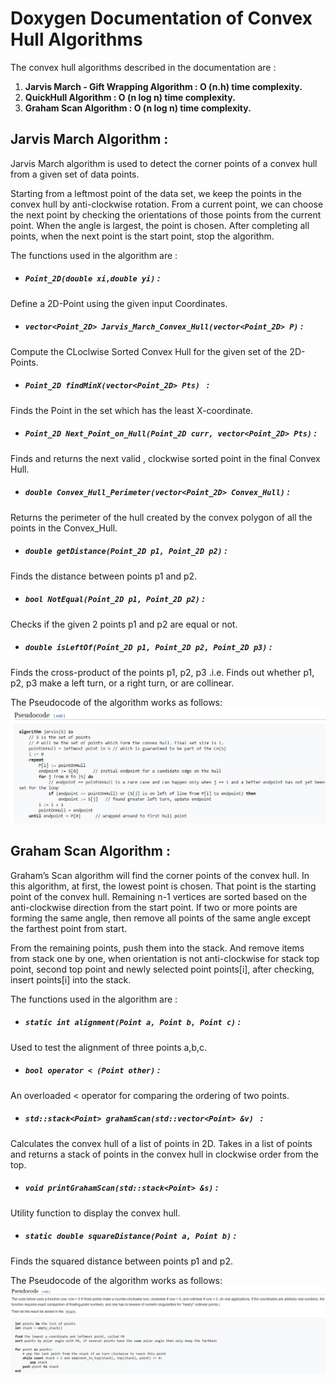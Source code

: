 # Doxygen Documentation of Convex Hull Algorithms

 The convex hull algorithms described in the documentation are :
1. **Jarvis March - Gift Wrapping Algorithm : O (n.h) time complexity.**  
2. **QuickHull Algorithm : O (n log n) time complexity.**  
3. **Graham Scan Algorithm : O (n log n) time complexity.**  
  
  
  ## Jarvis March Algorithm :  
  Jarvis March algorithm is used to detect the corner points of a convex hull from a given set of data points.

Starting from a leftmost point of the data set, we keep the points in the convex hull by anti-clockwise rotation. From a current point, we can choose the next point by checking the orientations of those points from the current point. When the angle is largest, the point is chosen. After completing all points, when the next point is the start point, stop the algorithm.  
  
The functions used in the algorithm are :  
* ##### `Point_2D(double xi,double yi)` :  
Define a 2D-Point using the given input Coordinates.  
* ##### `vector<Point_2D> Jarvis_March_Convex_Hull(vector<Point_2D> P)` :  
Compute the CLoclwise Sorted Convex Hull for the given set of the 2D-Points.  
* ##### `Point_2D findMinX(vector<Point_2D> Pts) ` :  
Finds the Point in the set which has the least X-coordinate.  
* ##### `Point_2D Next_Point_on_Hull(Point_2D curr, vector<Point_2D> Pts)` :  
Finds and returns the next valid , clockwise sorted point in the final Convex Hull.  
* ##### `double Convex_Hull_Perimeter(vector<Point_2D> Convex_Hull)` :  
Returns the perimeter of the hull created by the convex polygon of all the points in the Convex_Hull.  
* ##### `double getDistance(Point_2D p1, Point_2D p2)` :  
Finds the distance between points p1 and p2.  
* ##### `bool NotEqual(Point_2D p1, Point_2D p2)` :  
Checks if the given 2 points p1 and p2 are equal or not.  
* ##### `double isLeftOf(Point_2D p1, Point_2D p2, Point_2D p3)` :  
Finds the cross-product of the points p1, p2, p3 .i.e. Finds out whether p1, p2, p3 make a left turn, or a right turn, or are collinear.  

The Pseudocode of the algorithm works as follows:  
![JM Algo](Jarvis_March_Pseudocode.png)  
  

## Graham Scan Algorithm :  
Graham’s Scan algorithm will find the corner points of the convex hull. In this algorithm, at first, the lowest point is chosen. That point is the starting point of the convex hull. Remaining n-1 vertices are sorted based on the anti-clockwise direction from the start point. If two or more points are forming the same angle, then remove all points of the same angle except the farthest point from start.  
  
  
From the remaining points, push them into the stack. And remove items from stack one by one, when orientation is not anti-clockwise for stack top point, second top point and newly selected point points[i], after checking, insert points[i] into the stack.
  
  
The functions used in the algorithm are :  
* ##### `static int alignment(Point a, Point b, Point c)` :  
Used to test the alignment of three points a,b,c.  
* ##### `bool operator < (Point other)` :  
An overloaded < operator for comparing the ordering of two points.  
* ##### `std::stack<Point> grahamScan(std::vector<Point> &v) ` :  
Calculates the convex hull of a list of points in 2D. Takes in a list of points and returns a stack of points in the convex hull in clockwise order from the top.  
* ##### `void printGrahamScan(std::stack<Point> &s)` :  
Utility function to display the convex hull.
* ##### `static double squareDistance(Point a, Point b)` :  
Finds the squared distance between points p1 and p2.  
  
  
The Pseudocode of the algorithm works as follows:  
![JM Algo](Graham_Scan_Pseudocode.png)  


